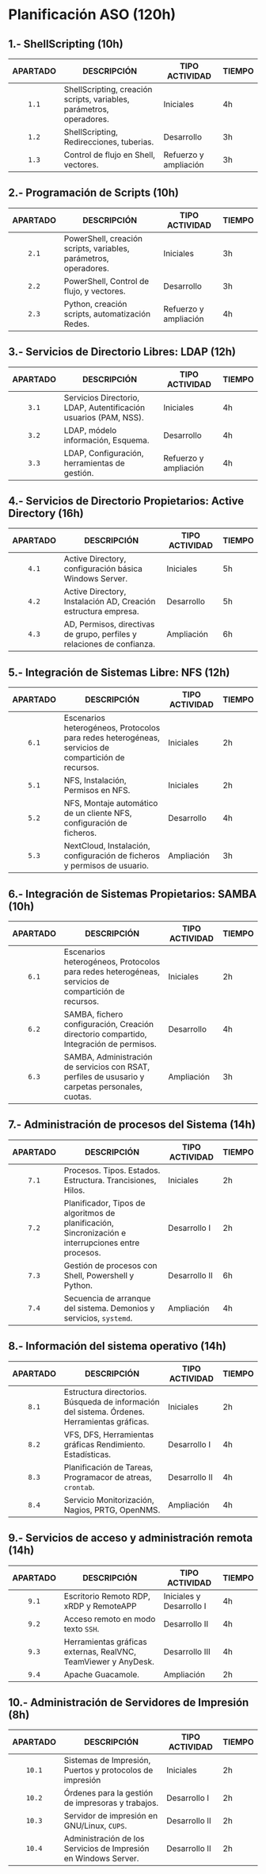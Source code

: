 # Planificación ASO (120h)

## 1.- ShellScripting (10h)

| APARTADO | DESCRIPCIÓN | TIPO ACTIVIDAD | TIEMPO |
|:-----:|-------------|---------------|--------------------|
| `1.1` | ShellScripting, creación scripts, variables, parámetros, operadores. | Iniciales | 4h |
| `1.2`| ShellScripting, Redirecciones, tuberias. | Desarrollo | 3h |
| `1.3` | Control de flujo en Shell, vectores. | Refuerzo y ampliación | 3h |

## 2.- Programación de Scripts (10h)

| APARTADO | DESCRIPCIÓN | TIPO ACTIVIDAD | TIEMPO |
|:-----:|-------------|---------------|--------------------|
| `2.1` | PowerShell, creación scripts, variables, parámetros, operadores. | Iniciales | 3h |
| `2.2` | PowerShell, Control de flujo, y vectores. | Desarrollo | 3h |
| `2.3` | Python, creación scripts, automatización Redes. | Refuerzo y ampliación | 4h |

## 3.- Servicios de Directorio Libres: LDAP (12h)

| APARTADO | DESCRIPCIÓN | TIPO ACTIVIDAD | TIEMPO |
|:-----:|-------------|---------------|--------------------|
| `3.1` | Servicios Directorio, LDAP, Autentificación usuarios (PAM, NSS). | Iniciales | 4h |
| `3.2`| LDAP, módelo información, Esquema. | Desarrollo | 4h |
| `3.3`| LDAP, Configuración, herramientas de gestión. | Refuerzo y ampliación | 4h |

## 4.- Servicios de Directorio Propietarios: Active Directory (16h)

| APARTADO | DESCRIPCIÓN | TIPO ACTIVIDAD | TIEMPO |
|:-----:|-------------|---------------|--------------------|
| `4.1` | Active Directory, configuración básica Windows Server. | Iniciales | 5h |
| `4.2` | Active Directory, Instalación AD, Creación estructura empresa. | Desarrollo | 5h |
| `4.3` | AD, Permisos, directivas de grupo, perfiles y relaciones de confianza. | Ampliación | 6h |

## 5.- Integración de Sistemas Libre: NFS (12h)

| APARTADO | DESCRIPCIÓN | TIPO ACTIVIDAD | TIEMPO |
|:-----:|-------------|---------------|--------------------|
| `6.1` | Escenarios heterogéneos, Protocolos para redes heterogéneas, servicios de compartición de recursos. | Iniciales | 2h |
| `5.1` | NFS, Instalación, Permisos en NFS. | Iniciales | 2h |
| `5.2` | NFS, Montaje automático de un cliente NFS, configuración de ficheros. | Desarrollo | 4h |
| `5.3` | NextCloud, Instalación, configuración de ficheros y permisos de usuario. | Ampliación | 3h |

## 6.- Integración de Sistemas Propietarios: SAMBA (10h)

| APARTADO | DESCRIPCIÓN | TIPO ACTIVIDAD | TIEMPO |
|:-----:|-------------|---------------|--------------------|
| `6.1` | Escenarios heterogéneos, Protocolos para redes heterogéneas, servicios de compartición de recursos. | Iniciales | 2h |
| `6.2`| SAMBA, fichero configuración, Creación directorio compartido, Integración de permisos. | Desarrollo | 4h |
| `6.3` | SAMBA, Administración de servicios con RSAT, perfiles de ususario y carpetas personales, cuotas. | Ampliación | 3h |

## 7.- Administración de procesos del Sistema (14h)

| APARTADO | DESCRIPCIÓN | TIPO ACTIVIDAD | TIEMPO |
|:-----:|-------------|---------------|--------------------|
| `7.1` | Procesos. Tipos. Estados. Estructura. Trancisiones, Hilos. | Iniciales | 2h |
| `7.2`| Planificador, Tipos de algoritmos de planificación, Sincronización e interrupciones entre procesos. | Desarrollo I | 2h |
| `7.3` | Gestión de procesos con Shell, Powershell y Python. | Desarrollo II | 6h |
| `7.4` | Secuencia de arranque del sistema. Demonios y servicios, `systemd`. | Ampliación | 4h |

## 8.- Información del sistema operativo (14h)

| APARTADO | DESCRIPCIÓN | TIPO ACTIVIDAD | TIEMPO |
|:-----:|-------------|---------------|--------------------|
| `8.1` | Estructura directorios. Búsqueda de información del sistema. Órdenes. Herramientas gráficas. | Iniciales | 2h |
| `8.2`| VFS, DFS, Herramientas gráficas Rendimiento. Estadísticas. | Desarrollo I | 4h |
| `8.3` | Planificación de Tareas, Programacor de atreas, `crontab`. | Desarrollo II | 4h |
| `8.4` | Servicio Monitorización, Nagios, PRTG, OpenNMS. | Ampliación | 4h |

## 9.- Servicios de acceso y administración remota (14h)

| APARTADO | DESCRIPCIÓN | TIPO ACTIVIDAD | TIEMPO |
|:-----:|-------------|---------------|--------------------|
| `9.1` | Escritorio Remoto  RDP, xRDP y RemoteAPP | Iniciales y Desarrollo I| 4h |
| `9.2`| Acceso remoto en modo texto `SSH`. | Desarrollo II | 4h |
| `9.3` | Herramientas gráficas externas, RealVNC, TeamViewer y AnyDesk. | Desarrollo III | 4h |
| `9.4` |  Apache Guacamole. | Ampliación | 2h |

## 10.- Administración de Servidores de Impresión (8h)

| APARTADO | DESCRIPCIÓN | TIPO ACTIVIDAD | TIEMPO |
|:-----:|-------------|---------------|--------------------|
| `10.1` | Sistemas de Impresión, Puertos y protocolos de impresión | Iniciales| 2h |
| `10.2`| Órdenes para la gestión de impresoras y trabajos. | Desarrollo I | 2h |
| `10.3` | Servidor de impresión en GNU/Linux, `CUPS`. | Desarrollo II | 2h |
| `10.4` | Administración de los Servicios de Impresión en Windows Server. | Desarrollo II | 2h |
